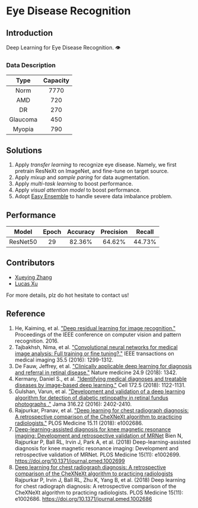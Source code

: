 # Eye Disease Recognition
## Introduction
Deep Learning for Eye Disease Recognition. :eye:

### Data Description
| Type | Capacity |
| :---: | :---: |
| Norm | 7770 |
| AMD | 720 |
| DR | 270 |
| Glaucoma | 450 |
| Myopia | 790 |
 

## Solutions
1. Apply _transfer learning_ to recognize eye disease. Namely, we first pretrain ResNeXt on ImageNet, and fine-tune on target source.
2. Apply _mixup_ and _sample paring_ for data augmentation.
3. Apply _multi-task learning_ to boost performance.
4. Apply _visual attention model_ to boost performance.
5. Adopt [Easy Ensemble](https://cs.nju.edu.cn/zhouzh/zhouzh.files/publication/tsmcb09.pdf) to handle severe data imbalance problem.


## Performance
| Model | Epoch | Accuracy | Precision | Recall |
| :---: | :---: | :---: | :---: | :---: |
| ResNet50 | 29 | 82.36% | 64.62% | 44.73% |


## Contributors
* [Xueying Zhang](https://github.com/Schneey)
* [Lucas Xu](https://github.com/lucasxlu)

For more details, plz do hot hesitate to contact us!


## Reference
1. He, Kaiming, et al. ["Deep residual learning for image recognition."](https://www.cv-foundation.org/openaccess/content_cvpr_2016/papers/He_Deep_Residual_Learning_CVPR_2016_paper.pdf) Proceedings of the IEEE conference on computer vision and pattern recognition. 2016.
2. Tajbakhsh, Nima, et al. ["Convolutional neural networks for medical image 
analysis: Full training or fine tuning?."](https://arxiv.org/pdf/1706.00712.pdf) IEEE transactions on medical 
imaging 35.5 (2016): 1299-1312.
3. De Fauw, Jeffrey, et al. ["Clinically applicable deep learning for diagnosis and referral in retinal disease."](https://www.nature.com/articles/s41591-018-0107-6) Nature medicine 24.9 (2018): 1342. 
4. Kermany, Daniel S., et al. ["Identifying medical diagnoses and treatable 
diseases by image-based deep learning."](https://www.cell.com/cell/fulltext/S0092-8674(18)30154-5?code=cell-site) Cell 172.5 (2018): 1122-1131.
5. Gulshan, Varun, et al. ["Development and validation of a deep learning 
algorithm for detection of diabetic retinopathy in retinal fundus photographs
."](https://static.googleusercontent.com/media/research.google.com/zh-CN//pubs/archive/45732.pdf) Jama 316.22 (2016): 2402-2410.
6. Rajpurkar, Pranav, et al. ["Deep learning for chest radiograph diagnosis: 
A retrospective comparison of the CheXNeXt algorithm to practicing 
radiologists."](https://journals.plos.org/plosmedicine/article/file?id=10.1371/journal.pmed.1002686&type=printable) PLOS Medicine 15.11 (2018): e1002686.
7. [Deep-learning-assisted diagnosis for knee magnetic resonance imaging: 
Development and retrospective validation of MRNet](https://journals.plos.org/plosmedicine/article/file?id=10.1371/journal.pmed.1002699&type=printable) Bien N, Rajpurkar P, Ball 
RL, Irvin J, Park A, et al. (2018) Deep-learning-assisted diagnosis for knee magnetic resonance imaging: Development and retrospective validation of MRNet. PLOS Medicine 15(11): e1002699. https://doi.org/10.1371/journal.pmed.1002699
8. [Deep learning for chest radiograph diagnosis: A retrospective comparison 
of the CheXNeXt algorithm to practicing radiologists](https://journals.plos.org/plosmedicine/article/file?id=10.1371/journal.pmed.1002686&type=printable) Rajpurkar P, Irvin J, 
Ball RL, Zhu K, Yang B, et al. (2018) Deep learning for chest radiograph diagnosis: A retrospective comparison of the CheXNeXt algorithm to practicing radiologists. PLOS Medicine 15(11): e1002686. https://doi.org/10.1371/journal.pmed.1002686